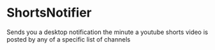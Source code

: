 # ShortsNotifier
Sends you a desktop notification the minute a youtube shorts video is posted by any of a specific list of channels
